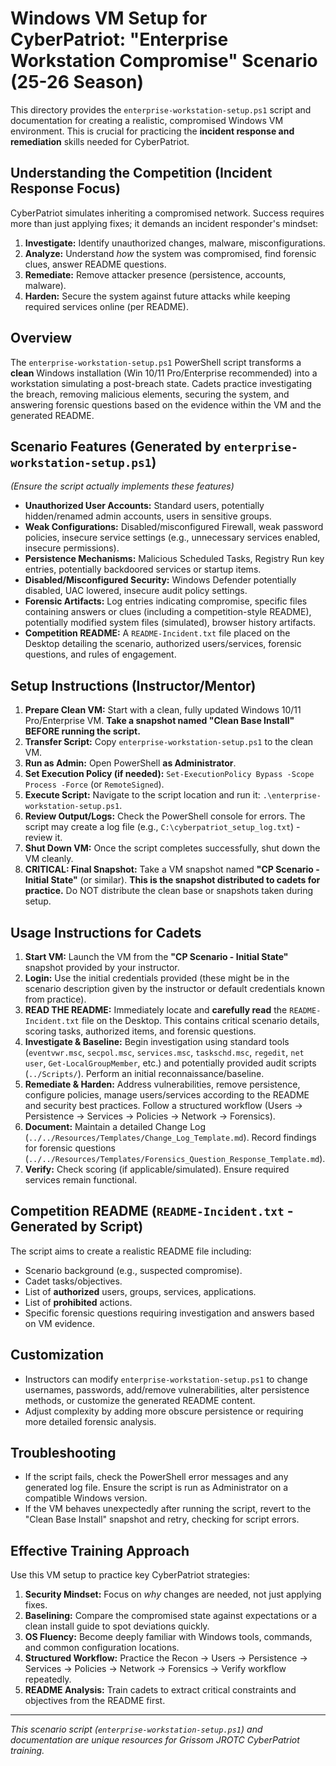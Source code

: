 # Windows VM Setup for CyberPatriot: "Enterprise Workstation Compromise" Scenario (25-26 Season)

This directory provides the `enterprise-workstation-setup.ps1` script and documentation for creating a realistic, compromised Windows VM environment. This is crucial for practicing the **incident response and remediation** skills needed for CyberPatriot.

## Understanding the Competition (Incident Response Focus)

CyberPatriot simulates inheriting a compromised network. Success requires more than just applying fixes; it demands an incident responder's mindset:

1.  **Investigate:** Identify unauthorized changes, malware, misconfigurations.
2.  **Analyze:** Understand *how* the system was compromised, find forensic clues, answer README questions.
3.  **Remediate:** Remove attacker presence (persistence, accounts, malware).
4.  **Harden:** Secure the system against future attacks while keeping required services online (per README).

## Overview

The `enterprise-workstation-setup.ps1` PowerShell script transforms a **clean** Windows installation (Win 10/11 Pro/Enterprise recommended) into a workstation simulating a post-breach state. Cadets practice investigating the breach, removing malicious elements, securing the system, and answering forensic questions based on the evidence within the VM and the generated README.

## Scenario Features (Generated by `enterprise-workstation-setup.ps1`)

*(Ensure the script actually implements these features)*
-   **Unauthorized User Accounts:** Standard users, potentially hidden/renamed admin accounts, users in sensitive groups.
-   **Weak Configurations:** Disabled/misconfigured Firewall, weak password policies, insecure service settings (e.g., unnecessary services enabled, insecure permissions).
-   **Persistence Mechanisms:** Malicious Scheduled Tasks, Registry Run key entries, potentially backdoored services or startup items.
-   **Disabled/Misconfigured Security:** Windows Defender potentially disabled, UAC lowered, insecure audit policy settings.
-   **Forensic Artifacts:** Log entries indicating compromise, specific files containing answers or clues (including a competition-style README), potentially modified system files (simulated), browser history artifacts.
-   **Competition README:** A `README-Incident.txt` file placed on the Desktop detailing the scenario, authorized users/services, forensic questions, and rules of engagement.

## Setup Instructions (Instructor/Mentor)

1.  **Prepare Clean VM:** Start with a clean, fully updated Windows 10/11 Pro/Enterprise VM. **Take a snapshot named "Clean Base Install" BEFORE running the script.**
2.  **Transfer Script:** Copy `enterprise-workstation-setup.ps1` to the clean VM.
3.  **Run as Admin:** Open PowerShell **as Administrator**.
4.  **Set Execution Policy (if needed):** `Set-ExecutionPolicy Bypass -Scope Process -Force` (or `RemoteSigned`).
5.  **Execute Script:** Navigate to the script location and run it: `.\enterprise-workstation-setup.ps1`.
6.  **Review Output/Logs:** Check the PowerShell console for errors. The script may create a log file (e.g., `C:\cyberpatriot_setup_log.txt`) - review it.
7.  **Shut Down VM:** Once the script completes successfully, shut down the VM cleanly.
8.  **CRITICAL: Final Snapshot:** Take a VM snapshot named **"CP Scenario - Initial State"** (or similar). **This is the snapshot distributed to cadets for practice.** Do NOT distribute the clean base or snapshots taken during setup.

## Usage Instructions for Cadets

1.  **Start VM:** Launch the VM from the **"CP Scenario - Initial State"** snapshot provided by your instructor.
2.  **Login:** Use the initial credentials provided (these might be in the scenario description given by the instructor or default credentials known from practice).
3.  **READ THE README:** Immediately locate and **carefully read** the `README-Incident.txt` file on the Desktop. This contains critical scenario details, scoring tasks, authorized items, and forensic questions.
4.  **Investigate & Baseline:** Begin investigation using standard tools (`eventvwr.msc`, `secpol.msc`, `services.msc`, `taskschd.msc`, `regedit`, `net user`, `Get-LocalGroupMember`, etc.) and potentially provided audit scripts (`../Scripts/`). Perform an initial reconnaissance/baseline.
5.  **Remediate & Harden:** Address vulnerabilities, remove persistence, configure policies, manage users/services according to the README and security best practices. Follow a structured workflow (Users -> Persistence -> Services -> Policies -> Network -> Forensics).
6.  **Document:** Maintain a detailed Change Log (`../../Resources/Templates/Change_Log_Template.md`). Record findings for forensic questions (`../../Resources/Templates/Forensics_Question_Response_Template.md`).
7.  **Verify:** Check scoring (if applicable/simulated). Ensure required services remain functional.

## Competition README (`README-Incident.txt` - Generated by Script)

The script aims to create a realistic README file including:
-   Scenario background (e.g., suspected compromise).
-   Cadet tasks/objectives.
-   List of **authorized** users, groups, services, applications.
-   List of **prohibited** actions.
-   Specific forensic questions requiring investigation and answers based on VM evidence.

## Customization

-   Instructors can modify `enterprise-workstation-setup.ps1` to change usernames, passwords, add/remove vulnerabilities, alter persistence methods, or customize the generated README content.
-   Adjust complexity by adding more obscure persistence or requiring more detailed forensic analysis.

## Troubleshooting

-   If the script fails, check the PowerShell error messages and any generated log file. Ensure the script is run as Administrator on a compatible Windows version.
-   If the VM behaves unexpectedly after running the script, revert to the "Clean Base Install" snapshot and retry, checking for script errors.

## Effective Training Approach

Use this VM setup to practice key CyberPatriot strategies:
1.  **Security Mindset:** Focus on *why* changes are needed, not just applying fixes.
2.  **Baselining:** Compare the compromised state against expectations or a clean install guide to spot deviations quickly.
3.  **OS Fluency:** Become deeply familiar with Windows tools, commands, and common configuration locations.
4.  **Structured Workflow:** Practice the Recon -> Users -> Persistence -> Services -> Policies -> Network -> Forensics -> Verify workflow repeatedly.
5.  **README Analysis:** Train cadets to extract critical constraints and objectives from the README first.

---
*This scenario script (`enterprise-workstation-setup.ps1`) and documentation are unique resources for Grissom JROTC CyberPatriot training.*
